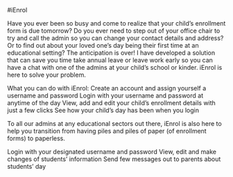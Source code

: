 #iEnrol

Have you ever been so busy and come to realize that your child’s enrollment form is due tomorrow? Do you ever need to step out of your office chair to try and call the admin so you can change your contact details and address? Or to find out about your loved one’s day being their first time at an educational setting? The anticipation is over! I have developed a solution that can save you time  take annual leave or leave work early so you can have a chat with one of the admins at your child’s school or kinder.
iEnrol is here to solve your problem. 

What you can do with iEnrol:
Create an account and assign yourself a username and password
Login with your username and password at anytime of the day
View, add and edit your child’s enrollment details with just a few clicks
See how your child’s day has been when you login

To all our admins at any educational sectors out there, iEnrol is also here to help you transition from having piles and piles of paper (of enrollment forms) to paperless. 

Login with your designated username and password
View, edit and make changes of students’ information
Send few messages out to parents about students’ day
